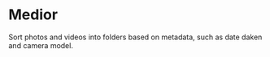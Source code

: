# Medior
Sort photos and videos into folders based on metadata, such as date daken and camera model.